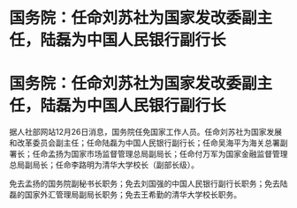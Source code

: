 # 国务院：任命刘苏社为国家发改委副主任，陆磊为中国人民银行副行长

# 国务院：任命刘苏社为国家发改委副主任，陆磊为中国人民银行副行长

据人社部网站12月26日消息，国务院任免国家工作人员。任命刘苏社为国家发展和改革委员会副主任；任命陆磊为中国人民银行副行长；任命吴海平为海关总署副署长；任命孟扬为国家市场监督管理总局副局长；任命付万军为国家金融监督管理总局副局长；任命李路明为清华大学校长（副部长级）。

免去孟扬的国务院副秘书长职务；免去刘国强的中国人民银行副行长职务；免去陆磊的国家外汇管理局副局长职务；免去王希勤的清华大学校长职务。

